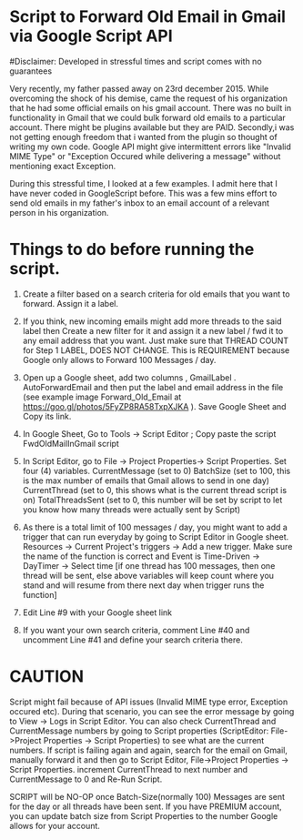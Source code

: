 # Script to Forward Old Email in Gmail via Google Script API 
#Disclaimer: 
Developed in stressful times and script comes with no guarantees

Very recently, my father passed away on 23rd december 2015. While overcoming the shock of his demise, came the request of his organization that he had some official emails on his gmail account. There was no built in functionality in Gmail that we could bulk forward old emails to a particular account. There might be plugins available but they are PAID. Secondly,i was not getting enough freedom that i wanted from the plugin so thought of writing my own code. Google API might give intermittent errors like "Invalid MIME Type" or "Exception Occured while delivering a message" without mentioning exact Exception.

During this stressful time, I looked at a few examples. I admit here that I have never coded in GoogleScript before. This was a few mins effort to send old emails in my father's inbox to an email account of a relevant person in his organization.

# Things to do before running the script.
1. Create a filter based on a search criteria for old emails that you want to forward. Assign it a label.
2. If you think, new incoming emails might add more threads to the said label then Create a new filter for it and assign it a new label / fwd it to any email address that you want. Just make sure that THREAD COUNT for Step 1 LABEL, DOES NOT CHANGE. This is REQUIREMENT because Google only allows to Forward 100 Messages / day.
3. Open up a Google sheet, add two columns , GmailLabel . AutoForwardEmail  and then put the label and email address in the file (see example image Forward_Old_Email at https://goo.gl/photos/5FyZP8RA58TxpXJKA ). Save Google Sheet and Copy its link.
4. In Google Sheet, Go to Tools -> Script Editor  ; Copy paste the script FwdOldMailInGmail script 
5. In Script Editor, go to File -> Project Properties-> Script Properties. Set four (4) variables. 
CurrentMessage (set to 0) 
BatchSize (set to 100, this is the max number of emails that Gmail allows to send in one day) 
CurrentThread (set to 0, this shows what is the current thread script is on) 
TotalThreadsSent (set to 0, this number will be set by script to let you know how many threads were actually sent by Script)
6. As there is a total limit of 100 messages / day, you might want to add a trigger that can run everyday by going to Script Editor in Google sheet. Resources -> Current Project's triggers -> Add a new trigger. Make sure the name of the function is correct and Event is Time-Driven -> DayTimer -> Select time 
 [if one thread has 100 messages, then one thread will be sent, else above variables will keep count where you stand and will resume from there next day when trigger runs the function]

7. Edit Line #9 with your Google sheet link
8. If you want your own search criteria, comment Line #40 and uncomment Line #41 and define your search criteria there.


# CAUTION
Script might fail because of API issues (Invalid MIME type error, Exception occured etc). During that scenario, you can see the error message by going to View -> Logs in Script Editor. You can also check CurrentThread and CurrentMessage numbers by going to Script properties (ScriptEditor: File->Project Properties -> Script Properties) to see what are the current numbers. If script is failing again and again, search for the email on Gmail, manually forward it and then go to Script Editor, File->Project Properties -> Script Properties.  increment CurrentThread to next number and CurrentMessage to 0 and Re-Run Script. 

SCRIPT will be NO-OP once Batch-Size(normally 100) Messages are sent for the day or all threads have been sent. If you have PREMIUM account, you can update batch size from Script Properties to the number Google allows for your account.
 
